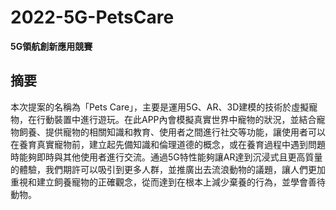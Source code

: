 # 2022-5G-PetsCare
**5G領航創新應用競賽**

## 摘要
本次提案的名稱為「Pets Care」，主要是運用5G、AR、3D建模的技術於虛擬寵物，在行動裝置中進行遊玩。在此APP內會模擬真實世界中寵物的狀況，並結合寵物飼養、提供寵物的相關知識和教育、使用者之間進行社交等功能，讓使用者可以在養育真實寵物前，建立起先備知識和倫理道德的概念，或在養育過程中遇到問題時能夠即時與其他使用者進行交流。通過5G特性能夠讓AR達到沉浸式且更高質量的體驗，我們期許可以吸引到更多人群，並推廣出去流浪動物的議題，讓人們更加重視和建立飼養寵物的正確觀念，從而達到在根本上減少棄養的行為，並學會善待動物。
